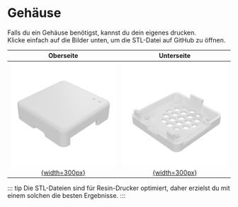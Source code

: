 # Gehäuse

Falls du ein Gehäuse benötigst, kannst du dein eigenes drucken.\
Klicke einfach auf die Bilder unten, um die STL-Datei auf GitHub zu öffnen.

Oberseite                                    |  Unterseite
:-------------------------:|:-------------------------:
[![](./enclosure_top.png){width=300px}](https://github.com/AzonInc/Doorman/blob/master/enclosure/Top.stl)  |  [![](./enclosure_bottom.png){width=300px}](https://github.com/AzonInc/Doorman/blob/master/enclosure/Bottom.stl)

::: tip
Die STL-Dateien sind für Resin-Drucker optimiert, daher erzielst du mit einem solchen die besten Ergebnisse.
:::